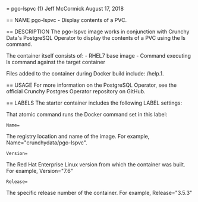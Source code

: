 = pgo-lspvc (1)
Jeff McCormick
August 17, 2018

== NAME
pgo-lspvc - Display contents of a PVC.

== DESCRIPTION
The pgo-lspvc image works in conjunction with Crunchy Data's PostgreSQL Operator to display the contents of a PVC using the ls command.

The container itself consists of:
    - RHEL7 base image
    - Command executing ls command against the target container

Files added to the container during Docker build include: /help.1.

== USAGE
For more information on the PostgreSQL Operator, see the official Crunchy Postgres Operator repository on GitHub.

== LABELS
The starter container includes the following LABEL settings:

That atomic command runs the Docker command set in this label:

`Name=`

The registry location and name of the image. For example, Name="crunchydata/pgo-lspvc".

`Version=`

The Red Hat Enterprise Linux version from which the container was built. For example, Version="7.6"

`Release=`

The specific release number of the container. For example, Release="3.5.3"
